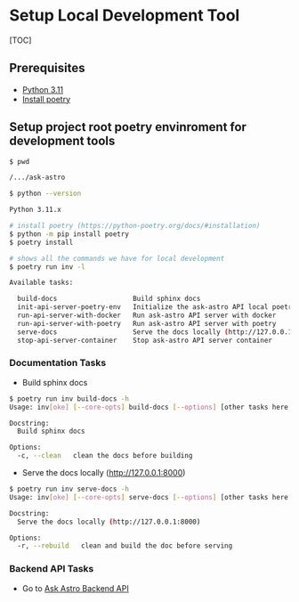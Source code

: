 # Setup Local Development Tool

[TOC]

## Prerequisites

- [Python 3.11](https://www.python.org/downloads/release/python-3116/)
- [Install poetry](https://python-poetry.org/docs/#installation)


## Setup project root poetry envinroment for development tools

```sh
$ pwd

/.../ask-astro

$ python --version

Python 3.11.x

# install poetry (https://python-poetry.org/docs/#installation)
$ python -m pip install poetry
$ poetry install

# shows all the commands we have for local development
$ poetry run inv -l

Available tasks:

  build-docs                   Build sphinx docs
  init-api-server-poetry-env   Initialize the ask-astro API local poetry environment
  run-api-server-with-docker   Run ask-astro API server with docker
  run-api-server-with-poetry   Run ask-astro API server with poetry
  serve-docs                   Serve the docs locally (http://127.0.0.1:8000)
  stop-api-server-container    Stop ask-astro API server container
```

### Documentation Tasks

* Build sphinx docs

```sh
$ poetry run inv build-docs -h
Usage: inv[oke] [--core-opts] build-docs [--options] [other tasks here ...]

Docstring:
  Build sphinx docs

Options:
  -c, --clean   clean the docs before building
```


* Serve the docs locally (http://127.0.0.1:8000)

```sh
$ poetry run inv serve-docs -h
Usage: inv[oke] [--core-opts] serve-docs [--options] [other tasks here ...]

Docstring:
  Serve the docs locally (http://127.0.0.1:8000)

Options:
  -r, --rebuild   clean and build the doc before serving
```

### Backend API Tasks

- Go to [Ask Astro Backend API](docs/api/README.md)
